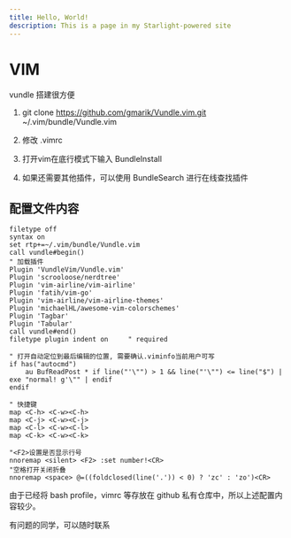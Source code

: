```yaml
---
title: Hello, World!
description: This is a page in my Starlight-powered site
---
```


# VIM

vundle 搭建很方便

1. git clone <https://github.com/gmarik/Vundle.vim.git> ~/.vim/bundle/Vundle.vim

2. 修改 .vimrc

3. 打开vim在底行模式下输入 BundleInstall

4. 如果还需要其他插件，可以使用 BundleSearch 进行在线查找插件

## 配置文件内容

```
filetype off
syntax on
set rtp+=~/.vim/bundle/Vundle.vim
call vundle#begin()
" 加载插件
Plugin 'VundleVim/Vundle.vim'
Plugin 'scrooloose/nerdtree'
Plugin 'vim-airline/vim-airline'
Plugin 'fatih/vim-go'
Plugin 'vim-airline/vim-airline-themes'
Plugin 'michaelHL/awesome-vim-colorschemes'
Plugin 'Tagbar'
Plugin 'Tabular'
call vundle#end()
filetype plugin indent on     " required

" 打开自动定位到最后编辑的位置, 需要确认.viminfo当前用户可写
if has("autocmd")
    au BufReadPost * if line("'\"") > 1 && line("'\"") <= line("$") | exe "normal! g'\"" | endif
endif

" 快捷键
map <C-h> <C-w><C-h>
map <C-j> <C-w><C-j>
map <C-l> <C-w><C-l>
map <C-k> <C-w><C-k>

"<F2>设置是否显示行号
nnoremap <silent> <F2> :set number!<CR>
"空格打开关闭折叠
nnoremap <space> @=((foldclosed(line('.')) < 0) ? 'zc' : 'zo')<CR>
```

由于已经将 bash profile，vimrc 等存放在 github
私有仓库中，所以上述配置内容较少。

有问题的同学，可以随时联系

